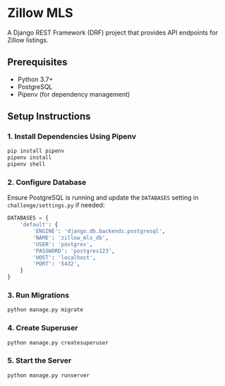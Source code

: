 # Zillow MLS

A Django REST Framework (DRF) project that provides API endpoints for Zillow listings.

## Prerequisites
- Python 3.7+
- PostgreSQL
- Pipenv (for dependency management)

## Setup Instructions

### 1. Install Dependencies Using Pipenv
```bash
pip install pipenv
pipenv install
pipenv shell
```

### 2. Configure Database
Ensure PostgreSQL is running and update the `DATABASES` setting in `challenge/settings.py` if needed:
```python
DATABASES = {
    'default': {
        'ENGINE': 'django.db.backends.postgresql',
        'NAME': 'zillow_mls_db',
        'USER': 'postgres',
        'PASSWORD': 'postgres123',
        'HOST': 'localhost',
        'PORT': '5432',
    }
}
```

### 3. Run Migrations
```bash
python manage.py migrate
```

### 4. Create Superuser
```bash
python manage.py createsuperuser
```

### 5. Start the Server
```bash
python manage.py runserver
```

